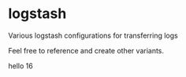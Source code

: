 # logstash
Various logstash configurations for transferring logs

Feel free to reference and create other variants.

hello 16
